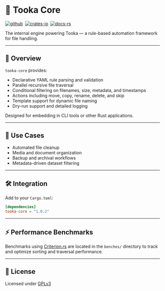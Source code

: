 # 🧩 Tooka Core

[![github]](https://github.com/Benji377/tooka)&ensp;[![crates-io]](https://crates.io/crates/tooka-core)&ensp;[![docs-rs]](https://docs.rs/tooka_core)

[github]: https://img.shields.io/badge/github-8da0cb?style=for-the-badge&labelColor=555555&logo=github
[crates-io]: https://img.shields.io/badge/crates.io-fc8d62?style=for-the-badge&labelColor=555555&logo=rust
[docs-rs]: https://img.shields.io/badge/docs.rs-66c2a5?style=for-the-badge&labelColor=555555&logo=docs.rs

The internal engine powering Tooka — a rule-based automation framework for file handling.

---

## 🧭 Overview

`tooka-core` provides:

* Declarative YAML rule parsing and validation
* Parallel recursive file traversal
* Conditional filtering on filenames, size, metadata, and timestamps
* Actions including move, copy, rename, delete, and skip
* Template support for dynamic file naming
* Dry-run support and detailed logging

Designed for embedding in CLI tools or other Rust applications.

---

## 🚀 Use Cases

* Automated file cleanup
* Media and document organization
* Backup and archival workflows
* Metadata-driven dataset filtering

---

## 🛠 Integration

Add to your `Cargo.toml`:

```toml
[dependencies]
tooka-core = "1.0.2"
```

---

## ⚡ Performance Benchmarks

Benchmarks using [Criterion.rs](https://github.com/bheisler/criterion.rs) are located in the `benches/` directory to track and optimize sorting and traversal performance.

---

## 📜 License

Licensed under [GPLv3](../LICENSE)
